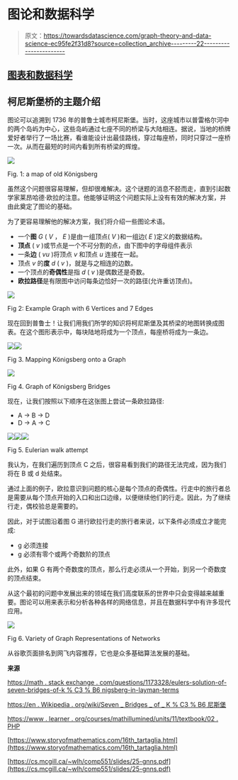 # 图论和数据科学

> 原文：<https://towardsdatascience.com/graph-theory-and-data-science-ec95fe2f31d8?source=collection_archive---------22----------------------->

## [图表和数据科学](https://towardsdatascience.com/tagged/graphs-and-data-science)

## 柯尼斯堡桥的主题介绍

图论可以追溯到 1736 年的普鲁士城市柯尼斯堡。当时，这座城市以普雷格尔河中的两个岛屿为中心，这些岛屿通过七座不同的桥梁与大陆相连。据说，当地的桥牌爱好者举行了一场比赛，看谁能设计出最佳路线，穿过每座桥，同时只穿过一座桥一次。从而在最短的时间内看到所有桥梁的辉煌。

![](img/3a60493263a15b90c301cb07f6752060.png)

Fig. 1: a map of old Königsberg

虽然这个问题很容易理解，但却很难解决。这个谜题的消息不胫而走，直到引起数学家莱昂哈德·欧拉的注意。他能够证明这个问题实际上没有有效的解决方案，并由此奠定了图论的基础。

为了更容易理解他的解决方案，我们将介绍一些图论术语。

*   一个**图** *G* ( *V* ， *E* )是由一组顶点( *V* )和一组边( *E* )定义的数据结构。
*   **顶点** ( *v* )或节点是一个不可分割的点，由下图中的字母组件表示
*   一条**边** ( *vu* )将顶点 *v* 和顶点 *u* 连接在一起。
*   顶点 *v* 的**度** *d* ( *v* )，就是与之相连的边数。
*   一个顶点的**奇偶性**是指 *d* ( *v* )是偶数还是奇数。
*   **欧拉路径**是有限图中访问每条边恰好一次的路径(允许重访顶点)。

![](img/16d1f6f5b69f2ff073ab29e0d15c1e74.png)

Fig 2: Example Graph with 6 Vertices and 7 Edges

现在回到普鲁士！让我们用我们所学的知识将柯尼斯堡及其桥梁的地图转换成图表。在这个图形表示中，每块陆地将成为一个顶点，每座桥将成为一条边。

![](img/b041c8b975baff4e550e50bc59770d12.png)![](img/72f3f7661c15a8394d6704c3adbb4392.png)

Fig 3\. Mapping Königsberg onto a Graph

![](img/8f8d3ae1df26e3db065159cea4ff2044.png)

Fig 4\. Graph of Königsberg Bridges

现在，让我们按照以下顺序在这张图上尝试一条欧拉路径:

*   A → B → D
*   D → A → C

![](img/2e4ff6653011c7d6003071d9e2e6af5d.png)![](img/de0c7160cada5a2866430c611494c4e6.png)![](img/7144d749d1944e67780efb96a3374eb5.png)

Fig 5\. Eulerian walk attempt

我认为，在我们遍历到顶点 C 之后，很容易看到我们的路径无法完成，因为我们将在 B 或 d 处结束。

通过上面的例子，欧拉意识到问题的核心是每个顶点的奇偶性。行走中的旅行者总是需要从每个顶点开始的入口和出口边缘，以便继续他们的行走。因此，为了继续行走，偶校验总是需要的。

因此，对于试图沿着图 G 进行欧拉行走的旅行者来说，以下条件必须成立才能完成:

*   g 必须连接
*   g 必须有零个或两个奇数阶的顶点

此外，如果 G 有两个奇数度的顶点，那么行走必须从一个开始，到另一个奇数度的顶点结束。

从这个最初的问题中发展出来的领域在我们高度联系的世界中只会变得越来越重要。图论可以用来表示和分析各种各样的网络信息，并且在数据科学中有许多现代应用。

![](img/9dfe91214b623fb732ddef732d79b80f.png)

Fig 6\. Variety of Graph Representations of Networks

从谷歌页面排名到网飞内容推荐，它也是众多基础算法发展的基础。

**来源**

[https://math . stack exchange . com/questions/1173328/eulers-solution-of-seven-bridges-of-k % C3 % B6 nigsberg-in-layman-terms](https://math.stackexchange.com/questions/1173328/eulers-solution-of-seven-bridges-of-k%C3%B6nigsberg-in-layman-terms)

[https://en . Wikipedia . org/wiki/Seven _ Bridges _ of _ K % C3 % B6 尼斯堡](https://en.wikipedia.org/wiki/Seven_Bridges_of_K%C3%B6nigsberg)

[https://www . learner . org/courses/mathillumined/units/11/textbook/02 . PHP](https://www.learner.org/courses/mathilluminated/units/11/textbook/02.php)

[https://www.storyofmathematics.com/16th_tartaglia.html](https://www.storyofmathematics.com/16th_tartaglia.html)

[https://cs.mcgill.ca/~wlh/comp551/slides/25-gnns.pdf](https://cs.mcgill.ca/~wlh/comp551/slides/25-gnns.pdf)